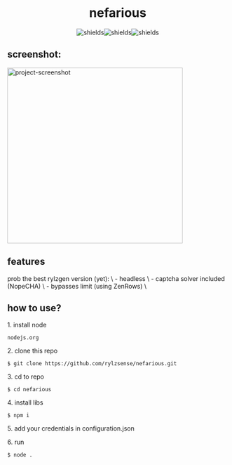 <h1 align="center" id="title">nefarious</h1>

<p align="center"><img src="https://img.shields.io/badge/works%20for%20me%20and%20the%20devs-FFFFFF" alt="shields"><img src="https://img.shields.io/badge/0%20optimization-FFFFFF" alt="shields"><img src="https://img.shields.io/badge/spaghetti%20code-FFFFFF" alt="shields"></p>

<h2>screenshot:</h2>

<img src="https://cdn.discordapp.com/attachments/1194648108970283080/1203657465007186010/image.png" alt="project-screenshot" width="400" height="400/">

  
  
<h2>features</h2>
prob the best rylzgen version (yet): \
- headless \
- captcha solver included (NopeCHA) \
- bypasses limit (using ZenRows) \

<h2>how to use?</h2>

<p>1. install node</p>

```
nodejs.org
```

<p>2. clone this repo</p>

```
$ git clone https://github.com/rylzsense/nefarious.git
```

<p>3. cd to repo</p>

```
$ cd nefarious
```

<p>4. install libs</p>

```
$ npm i
```

<p>5. add your credentials in configuration.json</p>

<p>6. run</p>

```
$ node .
```
